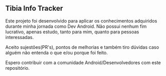 <b><h2>Tibia Info Tracker</h2></b>

Este projeto foi desenvolvido para aplicar os conhecimentos adquiridos durante minha jornada como Dev Android.
Não possui nenhum fim lucrativo, apenas estudo, tanto para mim, quanto para pessoas interessadas.

Aceito sujestões(PR's), pontos de melhorias e também tiro dúvidas caso alguém não entenda o que e/ou porque foi feito.

Espero contribuir com a comunidade Android/Desenvolvedores com este repositório.


